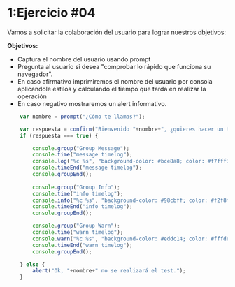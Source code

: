 # 1:Ejercicio #04

Vamos a solicitar la colaboración del usuario para lograr nuestros objetivos:

**Objetivos:**

* Captura el nombre del usuario usando prompt
* Pregunta al usuario si desea "comprobar lo rápido que funciona su navegador".
* En caso afirmativo imprimiremos el nombre del usuario por consola aplicandole estilos y calculando el tiempo que tarda en realizar la operación
* En caso negativo mostraremos un alert informativo.
```javascript
	var nombre = prompt("¿Cómo te llamas?");

    var respuesta = confirm("Bienvenido "+nombre+", ¿quieres hacer un test de respuesta de tu navegador?");
    if (respuesta === true) {

		console.group("Group Message");
	    console.time("message timelog");
	    console.log("%c %s", "background-color: #bce8a8; color: #f7fff3; padding: 4px 8px; border-top: 1px solid #a9e090; border-bottom: 1px solid #b2d8a1;line-height:2em;", nombre);
	    console.timeEnd("message timelog");
	    console.groupEnd();
		
	    console.group("Group Info");
	    console.time("info timelog");
	    console.info("%c %s", "background-color: #98cbff; color: #f2f8ff; padding: 4px 8px; border-top: 1px solid #8ec6ff; border-bottom: 1px solid #a9b6c3;line-height:2em;", nombre);
	    console.timeEnd("info timelog");
	    console.groupEnd();

	    console.group("Group Warn");
	    console.time("warn timelog");
	    console.warn("%c %s", "background-color: #eddc14; color: #fffde1; padding: 4px 8px; border-top: 1px solid #ffd400; border-bottom: 1px solid #dad786;line-height:2em;", nombre);
	    console.timeEnd("warn timelog");
	    console.groupEnd(); 

    } else {
        alert("Ok, "+nombre+" no se realizará el test.");
    }
```





